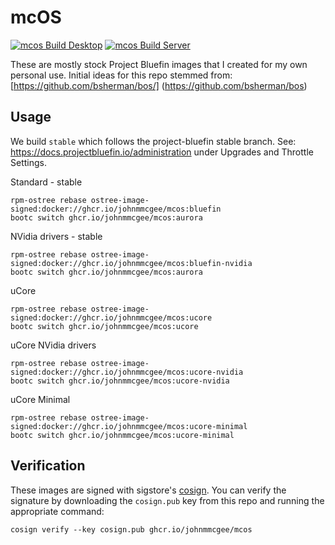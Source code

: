 # mcOS

[![mcos Build Desktop](https://github.com/johnmmcgee/mcos/actions/workflows/build-desktop.yml/badge.svg)](https://github.com/johnmmcgee/mcos/actions/workflows/build-desktop.yml)
[![mcos Build Server](https://github.com/johnmmcgee/mcos/actions/workflows/build-server.yml/badge.svg)](https://github.com/johnmmcgee/mcos/actions/workflows/build-server.yml)


These are mostly stock Project Bluefin images that I created for my own personal use.
Initial ideas for this repo stemmed from:
[https://github.com/bsherman/bos/] (https://github.com/bsherman/bos)


## Usage

We build `stable` which follows the project-bluefin stable branch. 
See: https://docs.projectbluefin.io/administration under Upgrades and Throttle Settings. 

  Standard - stable
  
    rpm-ostree rebase ostree-image-signed:docker://ghcr.io/johnmmcgee/mcos:bluefin
    bootc switch ghcr.io/johnmmcgee/mcos:aurora

  NVidia drivers - stable
  
    rpm-ostree rebase ostree-image-signed:docker://ghcr.io/johnmmcgee/mcos:bluefin-nvidia
    bootc switch ghcr.io/johnmmcgee/mcos:aurora

  uCore
  
    rpm-ostree rebase ostree-image-signed:docker://ghcr.io/johnmmcgee/mcos:ucore
    bootc switch ghcr.io/johnmmcgee/mcos:ucore

  uCore NVidia drivers
  
    rpm-ostree rebase ostree-image-signed:docker://ghcr.io/johnmmcgee/mcos:ucore-nvidia
    bootc switch ghcr.io/johnmmcgee/mcos:ucore-nvidia

  uCore Minimal

    rpm-ostree rebase ostree-image-signed:docker://ghcr.io/johnmmcgee/mcos:ucore-minimal
    bootc switch ghcr.io/johnmmcgee/mcos:ucore-minimal



## Verification

These images are signed with sigstore's [cosign](https://docs.sigstore.dev/cosign/overview/). You can verify the signature by downloading the `cosign.pub` key from this repo and running the appropriate command:

    cosign verify --key cosign.pub ghcr.io/johnmmcgee/mcos
    
